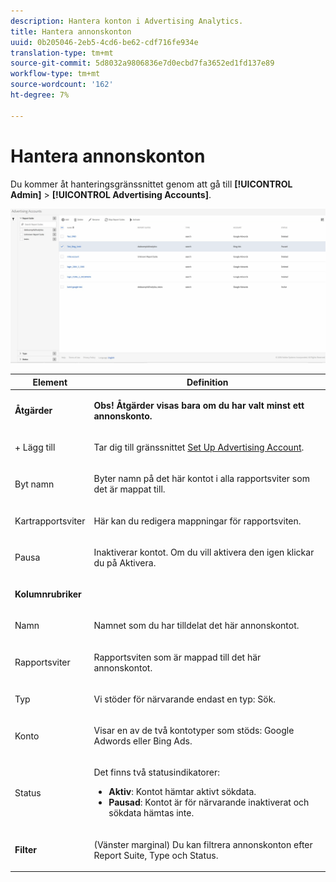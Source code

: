 ```yaml
---
description: Hantera konton i Advertising Analytics.
title: Hantera annonskonton
uuid: 0b205046-2eb5-4cd6-be62-cdf716fe934e
translation-type: tm+mt
source-git-commit: 5d8032a9806836e7d0ecbd7fa3652ed1fd137e89
workflow-type: tm+mt
source-wordcount: '162'
ht-degree: 7%

---
```



# Hantera annonskonton

Du kommer åt hanteringsgränssnittet genom att gå till **[!UICONTROL Admin]** > **[!UICONTROL Advertising Accounts]**.

![](assets/manage_ad_accounts.png)

<table id="table_BE318026CF024E94A885EED86AA7077F"> 
 <thead> 
  <tr> 
   <th colname="col1" class="entry"> Element </th> 
   <th colname="col2" class="entry"> Definition </th> 
  </tr>
 </thead>
 <tbody> 
  <tr> 
   <td colname="col1"> <p><b>Åtgärder</b> </p> </td> 
   <td colname="col2"> <p><b>Obs! Åtgärder visas bara om du har valt minst ett annonskonto.  </b> </p> </td> 
  </tr> 
  <tr> 
   <td colname="col1"> <p>+ Lägg till </p> </td> 
   <td colname="col2"> <p>Tar dig till gränssnittet <a href="/help/integrate/c-advertising-analytics/c-adanalytics-workflow/aa-create-ad-account.md"  > Set Up Advertising Account</a>. </p> </td> 
  </tr> 
  <tr> 
   <td colname="col1"> <p>Byt namn </p> </td> 
   <td colname="col2"> <p>Byter namn på det här kontot i alla rapportsviter som det är mappat till. </p> </td> 
  </tr> 
  <tr> 
   <td colname="col1"> <p>Kartrapportsviter </p> </td> 
   <td colname="col2"> <p>Här kan du redigera mappningar för rapportsviten. </p> </td> 
  </tr> 
  <tr> 
   <td colname="col1"> <p>Pausa </p> </td> 
   <td colname="col2"> <p>Inaktiverar kontot. Om du vill aktivera den igen klickar du på <span class="uicontrol"> Aktivera</span>. </p> </td> 
  </tr> 
  <tr> 
   <td colname="col1"> <p><b>Kolumnrubriker</b> </p> </td> 
   <td colname="col2"> </td> 
  </tr> 
  <tr> 
   <td colname="col1"> <p>Namn </p> </td> 
   <td colname="col2"> <p>Namnet som du har tilldelat det här annonskontot. </p> </td> 
  </tr> 
  <tr> 
   <td colname="col1"> <p>Rapportsviter </p> </td> 
   <td colname="col2"> <p>Rapportsviten som är mappad till det här annonskontot. </p> </td> 
  </tr> 
  <tr> 
   <td colname="col1"> <p>Typ </p> </td> 
   <td colname="col2"> <p>Vi stöder för närvarande endast en typ: Sök. </p> </td> 
  </tr> 
  <tr> 
   <td colname="col1"> <p>Konto </p> </td> 
   <td colname="col2"> <p>Visar en av de två kontotyper som stöds: Google Adwords eller Bing Ads. </p> </td> 
  </tr> 
  <tr> 
   <td colname="col1"> <p>Status </p> </td> 
   <td colname="col2"> <p>Det finns två statusindikatorer: </p> 
    <ul id="ul_376263DEF6EE44B48564D272D3CBFCBC"> 
     <li id="li_75E329B68B4D4E929E227E717C993082"><b>Aktiv</b>: Kontot hämtar aktivt sökdata. </li> 
     <li id="li_5E2DF98B22D34437A2A2C93F996C1EA2"><b>Pausad</b>: Kontot är för närvarande inaktiverat och sökdata hämtas inte. </li> 
    </ul> </td> 
  </tr> 
  <tr> 
   <td colname="col1"> <p><b>Filter</b> </p> </td> 
   <td colname="col2"> <p>(Vänster marginal) Du kan filtrera annonskonton efter Report Suite, Type och Status. </p> </td> 
  </tr> 
 </tbody> 
</table>

